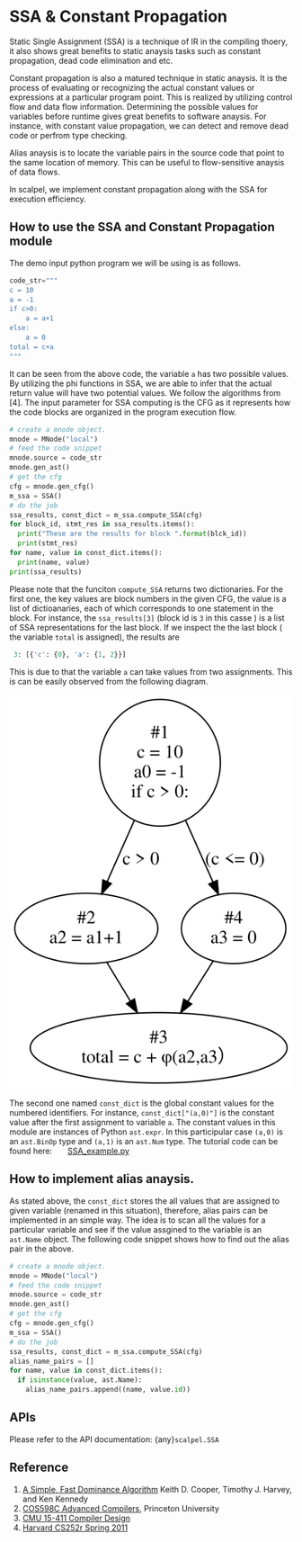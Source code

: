 
# SSA & Constant Propagation

Static Single Assignment (SSA) is a technique of IR in the compiling thoery, it also shows great benefits to static anaysis tasks such as constant propagation, dead code elimination and etc.

Constant propagation is also a matured technique in static anaysis. It is the process of evaluating or recognizing the actual constant values or expressions at a particular program point. This is realized by utilizing control flow and data flow information. Determining the possible values for variables before runtime gives great benefits to software anaysis. For instance, with constant value propagation, we can detect and remove dead code or perfrom type checking. 

Alias anaysis is to locate the variable pairs in the source code that point to the same location of memory. This can be useful to flow-sensitive anaysis of data flows. 

 
In scalpel, we implement constant propagation along with the SSA for execution efficiency.

## How to use the SSA and Constant Propagation module 

The demo input python program we will be using is as follows.
```python
code_str="""
c = 10
a = -1
if c>0:
    a = a+1
else:
    a = 0
total = c+a
"""
```
It can be seen from the above code, the variable `a` has two possible values. By utilizing the phi functions in SSA, we are able to infer that the actual return value will have two potential values. We follow the algorithms from [4]. The input parameter for SSA computing is the CFG as it represents how the code blocks are organized in the program execution flow. 

```python
# create a mnode object.
mnode = MNode("local")
# feed the code snippet
mnode.source = code_str 
mnode.gen_ast()
# get the cfg
cfg = mnode.gen_cfg() 
m_ssa = SSA()
# do the job
ssa_results, const_dict = m_ssa.compute_SSA(cfg) 
for block_id, stmt_res in ssa_results.items():
  print("These are the results for block ".format(blck_id))
  print(stmt_res)
for name, value in const_dict.items():
  print(name, value)
print(ssa_results)

```

Please note that the funciton `compute_SSA` returns two dictionaries. For the first one, the key values are block numbers in the given CFG, the value is a list of dictioanaries, each of which corresponds to one statement in the block. For instance, the `ssa_results[3]` (block id is `3` in this casse ) is a list of SSA representations for the last block. If we inspect the the last block ( the variable `total` is assigned), the results are 

```python
 3: [{'c': {0}, 'a': {1, 2}}]
```
This is due to that the variable `a` can take values from two assignments. This is can be easily observed from the following diagram. 


![Fibonacci CFG](../../_static/resources/ssa_diagram.svg)


The second one named `const_dict` is the global constant values for the numbered identifiers. For instance, `const_dict["(a,0)"]` is the constant value after the first assignment to variable `a`. The constant values in this module are instances of Python ```ast.expr```. In this participular case `(a,0)` is an `ast.BinOp` type and `(a,1)` is an `ast.Num` type.
The tutorial code can be found here:
&nbsp;&nbsp;&nbsp;&nbsp;&nbsp;&nbsp;[SSA_example.py](example.com)


## How to implement alias anaysis.

As stated above, the `const_dict` stores the all values that are assigned to given variable (renamed in this situation), therefore, alias pairs can be implemented in an simple way. The idea is to scan all the values for a particular variable and see if the value assgined to the variable is an `ast.Name` object. The following code snippet shows how to find out the alias pair in the above.

```python
# create a mnode object.
mnode = MNode("local")
# feed the code snippet
mnode.source = code_str 
mnode.gen_ast()
# get the cfg
cfg = mnode.gen_cfg() 
m_ssa = SSA()
# do the job
ssa_results, const_dict = m_ssa.compute_SSA(cfg) 
alias_name_pairs = []
for name, value in const_dict.items():
  if isinstance(value, ast.Name):
    alias_name_pairs.append((name, value.id))
```

## APIs

Please refer to the API documentation: {any}`scalpel.SSA`




## Reference
1. [A Simple, Fast Dominance Algorithm](https://www.cs.rice.edu/~keith/EMBED/dom.pdf) Keith D. Cooper, Timothy J. Harvey, and Ken Kennedy
2. [COS598C Advanced Compilers](https://www.cs.princeton.edu/courses/archive/spr04/cos598C/lectures/02-ControlFlow.pdf), Princeton University
3. [CMU 15-411 Compiler Design](https://www.cs.cmu.edu/~fp/courses/15411-f08/lectures/09-ssa.pdf)
4. [Harvard CS252r Spring 2011](https://groups.seas.harvard.edu/courses/cs252/2011sp/slides/Lec04-SSA.pdf)
